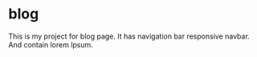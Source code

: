 # blog
This is my project for blog page.
It has navigation bar responsive navbar.
And contain lorem lpsum.

